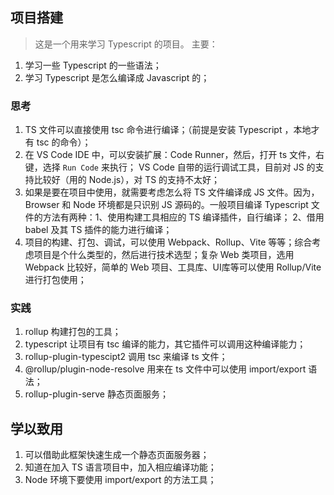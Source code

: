 ## 项目搭建
> 这是一个用来学习 Typescript 的项目。
  主要：
  1. 学习一些 Typescript 的一些语法；
  2. 学习 Typescript 是怎么编译成 Javascript 的；

### 思考
1. TS 文件可以直接使用 tsc 命令进行编译；（前提是安装 Typescript ，本地才有 tsc 的命令）；
2. 在 VS Code IDE 中，可以安装扩展：Code Runner，然后，打开 ts 文件，右键，选择 `Run Code` 来执行； VS Code 自带的运行调试工具，目前对 JS 的支持比较好（用的 Node.js），对 TS 的支持不太好；
3. 如果是要在项目中使用，就需要考虑怎么将 TS 文件编译成 JS 文件。因为，Browser 和 Node 环境都是只识别 JS 源码的。一般项目编译 Typescript 文件的方法有两种：1、使用构建工具相应的 TS 编译插件，自行编译； 2、借用 babel 及其 TS 插件的能力进行编译；
4. 项目的构建、打包、调试，可以使用 Webpack、Rollup、Vite 等等；综合考虑项目是个什么类型的，然后进行技术选型；复杂 Web 类项目，选用 Webpack 比较好，简单的 Web 项目、工具库、UI库等可以使用 Rollup/Vite 进行打包使用；


### 实践
1. rollup 构建打包的工具；
2. typescript 让项目有 tsc 编译的能力，其它插件可以调用这种编译能力；
3. rollup-plugin-typescipt2  调用 tsc 来编译 ts 文件；
4. @rollup/plugin-node-resolve  用来在 ts 文件中可以使用 import/export 语法；
5. rollup-plugin-serve  静态页面服务；


## 学以致用
1. 可以借助此框架快速生成一个静态页面服务器；
2. 知道在加入 TS 语言项目中，加入相应编译功能；
3. Node 环境下要使用 import/export 的方法工具；



